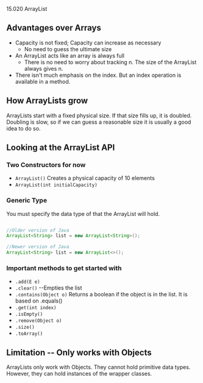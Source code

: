 15.020 ArrayList

## Advantages over Arrays

* Capacity is not fixed; Capacity can increase as necessary
  * No need to guess the ultimate size
* An ArrayList acts like an array is always full
  * There is no need to worry about tracking n.  The size of the ArrayList always gives n.
* There isn't much emphasis on the index.  But an index operation is available in a method.

## How ArrayLists grow

ArrayLists start with a fixed physical size.  If that size fills up, it is doubled.  Doubling is slow, so if we can guess a reasonable size it is usually a good idea to do so.

## Looking at the ArrayList API

### Two Constructors for now

* `ArrayList()` Creates a physical capacity of 10 elements
* `ArrayList(int initialCapacity)`

### Generic Type
You must specify the data type of that the ArrayList will hold.  
```java

//Older version of Java
ArrayList<String> list = new ArrayList<String>();

//Newer version of Java
ArrayList<String> list = new ArrayList<>();
```

### Important methods to get started with

* `.add(E e)`
* `.clear()` --Empties the list
* `.contains(Object o)` Returns a boolean if the object is in the list.  It is based on .equals()
* `.get(int index)`
* `.isEmpty()`
* `.remove(Object o)`
* `.size()` 
* `.toArray()` 

## Limitation -- Only works with Objects

ArrayLists only work with Objects.  They cannot hold primitive data types.  However, they can hold instances of the wrapper classes.  